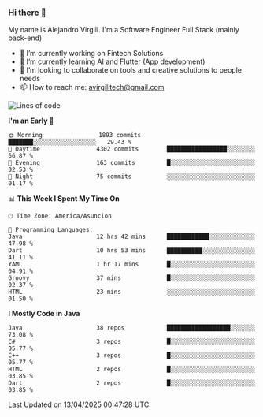 ### Hi there 👋

My name is Alejandro Virgili. I'm a Software Engineer Full Stack (mainly back-end)


- 🔭 I’m currently working on Fintech Solutions
- 🌱 I’m currently learning AI and Flutter (App development)
- 👯 I’m looking to collaborate on tools and creative solutions to people needs
- 📫 How to reach me: avirgilitech@gmail.com
  
<!--START_SECTION:waka-->
![Lines of code](https://img.shields.io/badge/From%20Hello%20World%20I%27ve%20Written-733.3%20thousand%20lines%20of%20code-blue)

**I'm an Early 🐤** 

```text
🌞 Morning                1893 commits        ███████░░░░░░░░░░░░░░░░░░   29.43 % 
🌆 Daytime                4302 commits        █████████████████░░░░░░░░   66.87 % 
🌃 Evening                163 commits         █░░░░░░░░░░░░░░░░░░░░░░░░   02.53 % 
🌙 Night                  75 commits          ░░░░░░░░░░░░░░░░░░░░░░░░░   01.17 % 
```


📊 **This Week I Spent My Time On** 

```text
🕑︎ Time Zone: America/Asuncion

💬 Programming Languages: 
Java                     12 hrs 42 mins      ████████████░░░░░░░░░░░░░   47.98 % 
Dart                     10 hrs 53 mins      ██████████░░░░░░░░░░░░░░░   41.11 % 
YAML                     1 hr 17 mins        █░░░░░░░░░░░░░░░░░░░░░░░░   04.91 % 
Groovy                   37 mins             █░░░░░░░░░░░░░░░░░░░░░░░░   02.37 % 
HTML                     23 mins             ░░░░░░░░░░░░░░░░░░░░░░░░░   01.50 % 
```

**I Mostly Code in Java** 

```text
Java                     38 repos            ██████████████████░░░░░░░   73.08 % 
C#                       3 repos             █░░░░░░░░░░░░░░░░░░░░░░░░   05.77 % 
C++                      3 repos             █░░░░░░░░░░░░░░░░░░░░░░░░   05.77 % 
HTML                     2 repos             █░░░░░░░░░░░░░░░░░░░░░░░░   03.85 % 
Dart                     2 repos             █░░░░░░░░░░░░░░░░░░░░░░░░   03.85 % 
```




 Last Updated on 13/04/2025 00:47:28 UTC
<!--END_SECTION:waka-->
